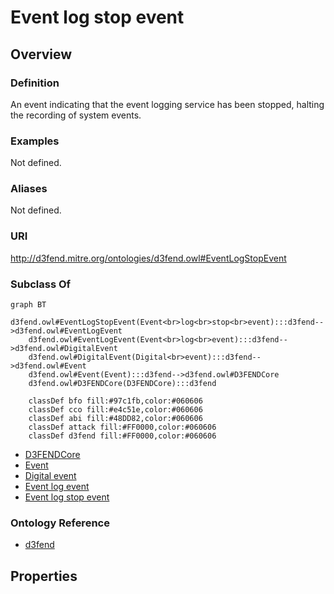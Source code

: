 # Event log stop event

## Overview

### Definition
An event indicating that the event logging service has been stopped, halting the recording of system events.

### Examples
Not defined.

### Aliases
Not defined.

### URI
http://d3fend.mitre.org/ontologies/d3fend.owl#EventLogStopEvent

### Subclass Of
```mermaid
graph BT
    d3fend.owl#EventLogStopEvent(Event<br>log<br>stop<br>event):::d3fend-->d3fend.owl#EventLogEvent
    d3fend.owl#EventLogEvent(Event<br>log<br>event):::d3fend-->d3fend.owl#DigitalEvent
    d3fend.owl#DigitalEvent(Digital<br>event):::d3fend-->d3fend.owl#Event
    d3fend.owl#Event(Event):::d3fend-->d3fend.owl#D3FENDCore
    d3fend.owl#D3FENDCore(D3FENDCore):::d3fend
    
    classDef bfo fill:#97c1fb,color:#060606
    classDef cco fill:#e4c51e,color:#060606
    classDef abi fill:#48DD82,color:#060606
    classDef attack fill:#FF0000,color:#060606
    classDef d3fend fill:#FF0000,color:#060606
```

- [D3FENDCore](/docs/ontology/reference/model/D3FENDCore/D3FENDCore.md)
- [Event](/docs/ontology/reference/model/D3FENDCore/Event/Event.md)
- [Digital event](/docs/ontology/reference/model/D3FENDCore/Event/Digital%20event/Digital%20event.md)
- [Event log event](/docs/ontology/reference/model/D3FENDCore/Event/Digital%20event/Event%20log%20event/Event%20log%20event.md)
- [Event log stop event](/docs/ontology/reference/model/D3FENDCore/Event/Digital%20event/Event%20log%20event/Event%20log%20stop%20event/Event%20log%20stop%20event.md)


### Ontology Reference
- [d3fend](http://d3fend.mitre.org/ontologies/d3fend.owl#)

## Properties
